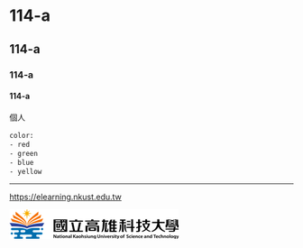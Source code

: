   # 114-a
## 114-a
### 114-a
#### 114-a

個人
```
color:
- red
- green
- blue
- yellow
```

---
<https://elearning.nkust.edu.tw>

![NKUST](logo.png "NKUST")

